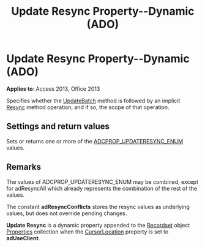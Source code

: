 ﻿---
title: Update Resync Property--Dynamic (ADO)
TOCTitle: Update Resync Property--Dynamic (ADO)
ms:assetid: 0af9cfd2-8042-65c9-cec6-77d2e7a88ad9
ms:mtpsurl: https://msdn.microsoft.com/library/JJ248842(v=office.15)
ms:contentKeyID: 48543166
ms.date: 09/18/2015
mtps_version: v=office.15
---

# Update Resync Property--Dynamic (ADO)


**Applies to**: Access 2013, Office 2013

Specifies whether the [UpdateBatch](updatebatch-method-ado.md) method is followed by an implicit [Resync](resync-method-ado.md) method operation, and if so, the scope of that operation.

## Settings and return values

Sets or returns one or more of the [ADCPROP\_UPDATERESYNC\_ENUM](adcprop-updateresync-enum.md) values.

## Remarks

The values of ADCPROP\_UPDATERESYNC\_ENUM may be combined, except for adResyncAll which already represents the combination of the rest of the values.

The constant **adResyncConflicts** stores the resync values as underlying values, but does not override pending changes.

**Update Resync** is a dynamic property appended to the [Recordset](recordset-object-ado.md) object [Properties](properties-collection-ado.md) collection when the [CursorLocation](cursorlocation-property-ado.md) property is set to **adUseClient**.

